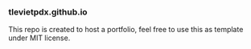### tlevietpdx.github.io

This repo is created to host a portfolio, feel free to use this as template under MIT license.